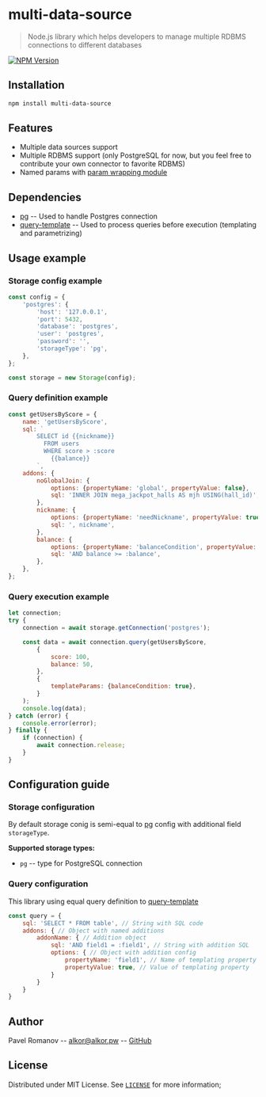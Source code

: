 # multi-data-source
> Node.js library which helps developers to manage multiple RDBMS connections to different databases

[![NPM Version][npm-image]][npm-url]

## Installation

```sh
npm install multi-data-source
```

## Features

* Multiple data sources support
* Multiple RDBMS support (only PostgreSQL for now, but you feel free to contribute your own connector to favorite RDBMS)
* Named params with [param wrapping module](https://github.com/shikyaro/node-query-template)


## Dependencies

* [pg](https://github.com/brianc/node-postgres) -- Used to handle Postgres connection
* [query-template](https://github.com/shikyaro/node-query-template) -- Used to process queries before execution (templating and parametrizing)

## Usage example

### Storage config example

```js
const config = {
    'postgres': {
        'host': '127.0.0.1',
        'port': 5432,
        'database': 'postgres',
        'user': 'postgres',
        'password': '',
        'storageType': 'pg',
    },
};

const storage = new Storage(config);
```

### Query definition example

```js
const getUsersByScore = {
    name: 'getUsersByScore',
    sql: `
        SELECT id {{nickname}}
          FROM users
          WHERE score > :score
            {{balance}}
        `,
    addons: {
        noGlobalJoin: {
            options: {propertyName: 'global', propertyValue: false},
            sql: 'INNER JOIN mega_jackpot_halls AS mjh USING(hall_id)',
        },
        nickname: {
            options: {propertyName: 'needNickname', propertyValue: true},
            sql: ', nickname',
        },
        balance: {
            options: {propertyName: 'balanceCondition', propertyValue: true},
            sql: 'AND balance >= :balance',
        },
    },
};
```

### Query execution example

```js
let connection;
try {
    connection = await storage.getConnection('postgres');

    const data = await connection.query(getUsersByScore,
        {
            score: 100,
            balance: 50,
        },
        {
            templateParams: {balanceCondition: true},
        }
    );
    console.log(data);
} catch (error) {
    console.error(error);
} finally {
    if (connection) {
        await connection.release;
    }
}
```

## Configuration guide

### Storage configuration
By default storage conig is semi-equal to [pg](https://github.com/brianc/node-postgres) config with additional field `storageType`.

**Supported storage types:**
* `pg` -- type for PostgreSQL connection

### Query configuration
This library using equal query definition to [query-template](https://github.com/shikyaro/node-query-template)

```js
const query = {
    sql: 'SELECT * FROM table', // String with SQL code
    addons: { // Object with named additions
        addonName: { // Addition object
            sql: 'AND field1 = :field1', // String with addition SQL
            options: { // Object with addition config
                propertyName: 'field1', // Name of templating property
                propertyValue: true, // Value of templating property
            }
        }   
    }
}
```

## Author

Pavel Romanov -- alkor@alkor.pw -- [GitHub](https://github.com/Shikyaro)

## License

Distributed under MIT License. See [`LICENSE`](./LICENSE) for more information;

[npm-image]: https://img.shields.io/npm/v/multi-data-source.svg?style=flat-square
[npm-url]: https://npmjs.org/package/multi-data-source